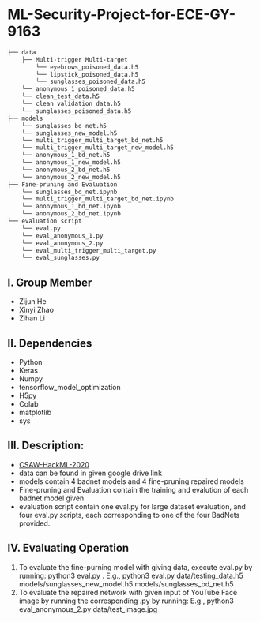 # ML-Security-Project-for-ECE-GY-9163
```bash
├── data
    ├── Multi-trigger Multi-target
        └── eyebrows_poisoned_data.h5
        └── lipstick_poisoned_data.h5
        └── sunglasses_poisoned_data.h5
    └── anonymous_1_poisoned_data.h5
    └── clean_test_data.h5
    └── clean_validation_data.h5
    └── sunglasses_poisoned_data.h5
├── models
    └── sunglasses_bd_net.h5
    └── sunglasses_new_model.h5
    └── multi_trigger_multi_target_bd_net.h5
    └── multi_trigger_multi_target_new_model.h5
    └── anonymous_1_bd_net.h5
    └── anonymous_1_new_model.h5
    └── anonymous_2_bd_net.h5
    └── anonymous_2_new_model.h5
├── Fine-pruning and Evaluation
    └── sunglasses_bd_net.ipynb
    └── multi_trigger_multi_target_bd_net.ipynb
    └── anonymous_1_bd_net.ipynb
    └── anonymous_2_bd_net.ipynb
└── evaluation script
    └── eval.py
    └── eval_anonymous_1.py
    └── eval_anonymous_2.py
    └── eval_multi_trigger_multi_target.py
    └── eval_sunglasses.py
```

## I. Group Member
   - Zijun He
   - Xinyi Zhao
   - Zihan Li

## II. Dependencies
   - Python
   - Keras 
   - Numpy 
   - tensorflow_model_optimization
   - H5py 
   - Colab
   - matplotlib
   - sys
   
## III. Description:
   - [CSAW-HackML-2020](https://github.com/csaw-hackml/CSAW-HackML-2020)
   - data can be found in given google drive link
   - models contain 4 badnet models and 4 fine-pruning repaired models
   - Fine-pruning and Evaluation contain the training and evalution of each badnet model given
   - evaluation script contain one eval.py for large dataset evaluation, and four eval.py scripts, each corresponding to one of the four BadNets provided.

## IV. Evaluating Operation
   1. To evaluate the fine-purning model with giving data, execute eval.py by running:
    python3 eval.py <testing data directory> <new model directory> <corresponding bad net model directory> .
    E.g., python3 eval.py data/testing_data.h5 models/sunglasses_new_model.h5 models/sunglasses_bd_net.h5
   2. To evaluate the repaired network with given input of YouTube Face image by running the corresponding .py by running:
    E.g., python3 eval_anonymous_2.py data/test_image.jpg
